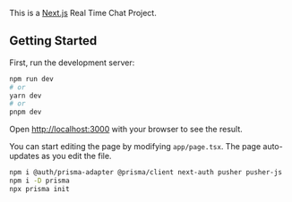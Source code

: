 This is a [Next.js](https://nextjs.org/) Real Time Chat Project.

## Getting Started

First, run the development server:

```bash
npm run dev
# or
yarn dev
# or
pnpm dev
```

Open [http://localhost:3000](http://localhost:3000) with your browser to see the result.

You can start editing the page by modifying `app/page.tsx`. The page auto-updates as you edit the file.


```bash
npm i @auth/prisma-adapter @prisma/client next-auth pusher pusher-js
npm i -D prisma
npx prisma init
```